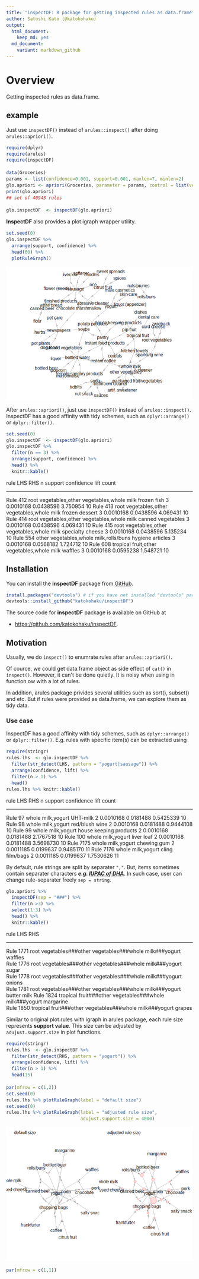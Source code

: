 ```yaml
---
title: "inspectDF: R package for getting inspected rules as data.frame"
author: Satoshi Kato (@katokohaku)
output: 
  html_document:
    keep_md: yes
  md_document:
    variant: markdown_github
---
```




# Overview

Getting inspected rules as data.frame.

## example

Just use `inspectDF()` instead of `arules::inspect()` after doing `arules::apriori()`.


```r
require(dplyr)
require(arules)
require(inspectDF)

data(Groceries)
params <- list(confidence=0.001, support=0.001, maxlen=7, minlen=2)
glo.apriori <- apriori(Groceries, parameter = params, control = list(verbose=FALSE))
print(glo.apriori)
## set of 40943 rules

glo.inspectDF  <- inspectDF(glo.apriori)
```

**InspectDF** also provides a plot.igraph wrapper utility.


```r
set.seed(0)
glo.inspectDF %>% 
  arrange(support, confidence) %>%
  head(60) %>% 
  plotRuleGraph()
```

![](README_files/figure-html/example.plot-1.png)<!-- -->

After `arules::apriori()`, just use `inspectDF()` instead of `arules::inspect()`. InspectDF has a good affinity with tidy schemes, such as `dplyr::arrange()` or `dplyr::filter()`.


```r
set.seed(0)
glo.inspectDF  <- inspectDF(glo.apriori)
glo.inspectDF %>% 
  filter(n == 3) %>% 
  arrange(support, confidence) %>%
  head() %>% 
  knitr::kable()
```



rule       LHS                                           RHS                   n     support   confidence       lift   count
---------  --------------------------------------------  ------------------  ---  ----------  -----------  ---------  ------
Rule 412   root vegetables,other vegetables,whole milk   frozen fish           3   0.0010168    0.0438596   3.750954      10
Rule 413   root vegetables,other vegetables,whole milk   frozen dessert        3   0.0010168    0.0438596   4.069431      10
Rule 414   root vegetables,other vegetables,whole milk   canned vegetables     3   0.0010168    0.0438596   4.069431      10
Rule 415   root vegetables,other vegetables,whole milk   specialty cheese      3   0.0010168    0.0438596   5.135234      10
Rule 554   other vegetables,whole milk,rolls/buns        hygiene articles      3   0.0010168    0.0568182   1.724712      10
Rule 608   tropical fruit,other vegetables,whole milk    waffles               3   0.0010168    0.0595238   1.548721      10

## Installation

You can install the **inspectDF** package from [GitHub](https://github.com/katokohaku/inspectDF).


```r
install.packages("devtools") # if you have not installed "devtools" package
devtools::install_github("katokohaku/inspectDF")
```

The source code for **inspectDF** package is available on GitHub at

- https://github.com/katokohaku/inspectDF.

## Motivation

Usually, we do `inspect()` to enumrate rules after `arules::apriori()`.

Of cource, we could get data.frame object as side effect of `cat()` in `inspect()`. However, it can't be done quietly. It is noisy when using in function ow with a lot of rules.

In addition, arules package privides several utilities such as sort(), subset() and etc. But if rules were provided as data.frame, we can explore them as tidy data.

### Use case

InspectDF has a good affinity with tidy schemes, such as `dplyr::arrange()` or `dplyr::filter()`. E.g. rules with specific item(s) can be extracted using 


```r
require(stringr)
rules.lhs  <- glo.inspectDF %>% 
  filter(str_detect(LHS, pattern = "yogurt|sausage")) %>%
  arrange(confidence, lift) %>%
  filter(n > 1) %>% 
  head()
rules.lhs %>% knitr::kable()
```



rule        LHS                 RHS                        n     support   confidence        lift   count
----------  ------------------  -----------------------  ---  ----------  -----------  ----------  ------
Rule 97     whole milk,yogurt   UHT-milk                   2   0.0010168    0.0181488   0.5425339      10
Rule 98     whole milk,yogurt   red/blush wine             2   0.0010168    0.0181488   0.9444108      10
Rule 99     whole milk,yogurt   house keeping products     2   0.0010168    0.0181488   2.1767518      10
Rule 100    whole milk,yogurt   liver loaf                 2   0.0010168    0.0181488   3.5698730      10
Rule 7175   whole milk,yogurt   chewing gum                2   0.0011185    0.0199637   0.9485170      11
Rule 7176   whole milk,yogurt   cling film/bags            2   0.0011185    0.0199637   1.7530626      11
 
By default, rule strings are split by separater `","`. But, items sometimes contain separater characters ***e.g. [IUPAC of DHA](https://pubchem.ncbi.nlm.nih.gov/compound/Docosahexaenoic_acid#section=IUPAC-Name)***. In such case, user can change rule-separater freely `sep = string`.
 

```r
glo.apriori %>% 
  inspectDF(sep = "###") %>% 
  filter(n >3) %>% 
  select(1:3) %>% 
  head() %>% 
  knitr::kable()
```



rule        LHS                                                        RHS         
----------  ---------------------------------------------------------  ------------
Rule 1771   root vegetables###other vegetables###whole milk###yogurt   waffles     
Rule 1776   root vegetables###other vegetables###whole milk###yogurt   sugar       
Rule 1778   root vegetables###other vegetables###whole milk###yogurt   onions      
Rule 1781   root vegetables###other vegetables###whole milk###yogurt   butter milk 
Rule 1824   tropical fruit###other vegetables###whole milk###yogurt    margarine   
Rule 1850   tropical fruit###other vegetables###whole milk###yogurt    grapes      

Similar to original plot.rules with igraph in arules package, each rule size represents **support value**. This size can be adjusted by `adujust.support.size` in plot functions. 


```r
require(stringr)
rules.lhs  <- glo.inspectDF %>% 
  filter(str_detect(RHS, pattern = "yogurt")) %>%
  arrange(confidence, lift) %>%
  filter(n > 1) %>% 
  head(15)

par(mfrow = c(1,2))
set.seed(0)
rules.lhs %>% plotRuleGraph(label = "default size")
set.seed(0)
rules.lhs %>% plotRuleGraph(label = "adjusted rule size", 
                            adujust.support.size = 4000)
```

![](README_files/figure-html/usecase.adjust.rule-1.png)<!-- -->

```r
par(mfrow = c(1,1))
```

